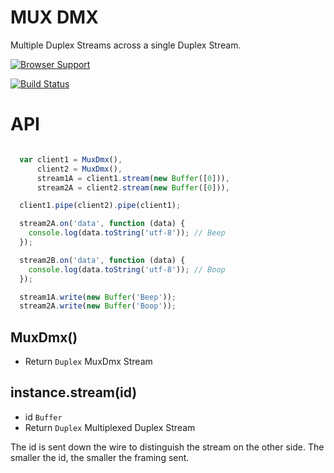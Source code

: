 # MUX DMX

Multiple Duplex Streams across a single Duplex Stream.

[![Browser Support](https://ci.testling.com/rgbboy/mux-dmx.png)
](https://ci.testling.com/RGBboy/mux-dmx)

[![Build Status](https://secure.travis-ci.org/RGBboy/mux-dmx.png)](http://travis-ci.org/RGBboy/mux-dmx)

# API

``` javascript

  var client1 = MuxDmx(),
      client2 = MuxDmx(),
      stream1A = client1.stream(new Buffer([0])),
      stream2A = client2.stream(new Buffer([0])),

  client1.pipe(client2).pipe(client1);

  stream2A.on('data', function (data) {
    console.log(data.toString('utf-8')); // Beep
  });

  stream2B.on('data', function (data) {
    console.log(data.toString('utf-8')); // Boop
  });

  stream1A.write(new Buffer('Beep'));
  stream2A.write(new Buffer('Boop'));

```

## MuxDmx()

* Return `Duplex` MuxDmx Stream

## instance.stream(id)

* id `Buffer`
* Return `Duplex` Multiplexed Duplex Stream

The id is sent down the wire to distinguish the stream on the other side. The smaller the id, the smaller the framing sent.